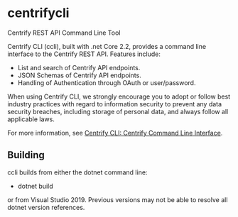 # centrifycli
Centrify REST API Command Line Tool

Centrify CLI (ccli), built with .net Core 2.2, provides a command line interface to the Centrify REST API. Features include:
* List and search of Centrify API endpoints.
* JSON Schemas of Centrify API endpoints.
* Handling of Authentication through OAuth or user/password.

When using Centrify CLI, we strongly encourage you to adopt or follow best industry practices with regard to information security to prevent any data security breaches, including storage of personal data, and always follow all applicable laws.

For more information, see [Centrify CLI: Centrify Command Line Interface](https://github.com/centrify/centrifycli/wiki/Centrify-CLI:-Centrify-Command-Line-Interface).


## Building

ccli builds from either the dotnet command line:
* dotnet build

or from Visual Studio 2019.  Previous versions may not be able to resolve all dotnet version references.